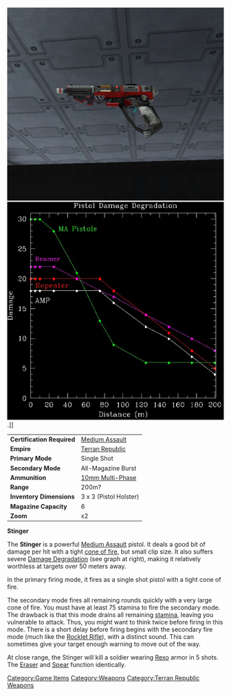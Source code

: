 ![](images/Stinger.jpg "fig:Stinger.jpg")
![](images/Pistol_DD.jpg "fig:Pistol_DD.jpg").\]\]

|                            |                                                  |
| -------------------------- | ------------------------------------------------ |
| **Certification Required** | [Medium Assault](Medium_Assault.md "wikilink")   |
| **Empire**                 | [Terran Republic](Terran_Republic.md "wikilink") |
| **Primary Mode**           | Single Shot                                      |
| **Secondary Mode**         | All-Magazine Burst                               |
| **Ammunition**             | [10mm Multi-Phase](10mm_Multi.$1.md "wikilink")  |
| **Range**                  | 200m?                                            |
| **Inventory Dimensions**   | 3 x 3 (Pistol Holster)                           |
| **Magazine Capacity**      | 6                                                |
| **Zoom**                   | x2                                               |

**Stinger**

The **Stinger** is a powerful [Medium
Assault](Medium_Assault.md "wikilink") pistol. It deals a good bit of
damage per hit with a tight [cone of fire](cone_of_fire.md "wikilink"), but
small clip size. It also suffers severe [Damage
Degradation](Damage_Degradation.md "wikilink") (see graph at right), making
it relatively worthless at targets over 50 meters away.

In the primary firing mode, it fires as a single shot pistol with a
tight cone of fire.

The secondary mode fires all remaining rounds quickly with a very large
cone of fire. You must have at least 75 stamina to fire the secondary
mode. The drawback is that this mode drains all remaining
[stamina](stamina.md "wikilink"), leaving you vulnerable to attack. Thus,
you might want to think twice before firing in this mode. There is a
short delay before firing begins with the secondary fire mode (much like
the [Rocklet Rifle](Rocklet_Rifle.md "wikilink")), with a distinct sound.
This can sometimes give your target enough warning to move out of the
way.

At close range, the Stinger will kill a soldier wearing
[Rexo](Rexo.md "wikilink") armor in 5 shots. The
[Eraser](Eraser.md "wikilink") and [Spear](Spear.md "wikilink") function
identically.

[Category:Game Items](Category:Game_Items.md "wikilink")
[Category:Weapons](Category:Weapons.md "wikilink") [Category:Terran
Republic Weapons](Category:Terran_Republic_Weapons.md "wikilink")
